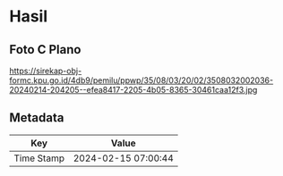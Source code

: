 # Hasil

## Foto C Plano

https://sirekap-obj-formc.kpu.go.id/4db9/pemilu/ppwp/35/08/03/20/02/3508032002036-20240214-204205--efea8417-2205-4b05-8365-30461caa12f3.jpg


## Metadata

| Key        | Value               |
| ---------- | ------------------- |
| Time Stamp | 2024-02-15 07:00:44 |



